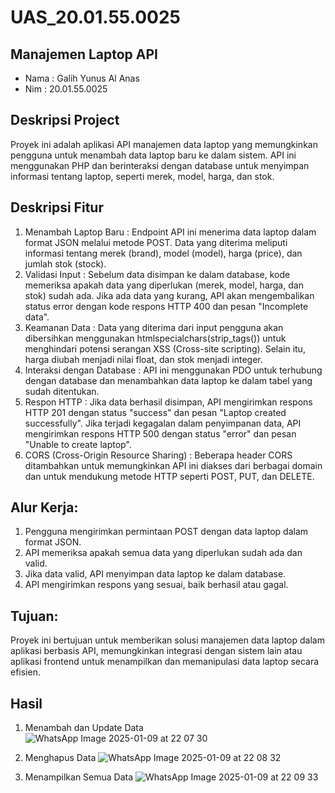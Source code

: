 # UAS_20.01.55.0025
## Manajemen Laptop API
- Nama : Galih Yunus Al Anas
- Nim : 20.01.55.0025
## Deskripsi Project
Proyek ini adalah aplikasi API manajemen data laptop yang memungkinkan pengguna untuk menambah data laptop baru ke dalam sistem. API ini menggunakan PHP dan berinteraksi dengan database untuk menyimpan informasi tentang laptop, seperti merek, model, harga, dan stok.
## Deskripsi Fitur
1. Menambah Laptop Baru : Endpoint API ini menerima data laptop dalam format JSON melalui metode POST. Data yang diterima meliputi informasi tentang merek (brand), model (model), harga (price), dan jumlah stok (stock).
2. Validasi Input : Sebelum data disimpan ke dalam database, kode memeriksa apakah data yang diperlukan (merek, model, harga, dan stok) sudah ada. Jika ada data yang kurang, API akan mengembalikan status error dengan kode respons HTTP 400 dan pesan "Incomplete data".
3. Keamanan Data : Data yang diterima dari input pengguna akan dibersihkan menggunakan htmlspecialchars(strip_tags()) untuk menghindari potensi serangan XSS (Cross-site scripting). Selain itu, harga diubah menjadi nilai float, dan stok menjadi integer.
4. Interaksi dengan Database : API ini menggunakan PDO untuk terhubung dengan database dan menambahkan data laptop ke dalam tabel yang sudah ditentukan.
5. Respon HTTP : Jika data berhasil disimpan, API mengirimkan respons HTTP 201 dengan status "success" dan pesan "Laptop created successfully". Jika terjadi kegagalan dalam penyimpanan data, API mengirimkan respons HTTP 500 dengan status "error" dan pesan "Unable to create laptop".
6. CORS (Cross-Origin Resource Sharing) : Beberapa header CORS ditambahkan untuk memungkinkan API ini diakses dari berbagai domain dan untuk mendukung metode HTTP seperti POST, PUT, dan DELETE.
## Alur Kerja:
1. Pengguna mengirimkan permintaan POST dengan data laptop dalam format JSON.
2. API memeriksa apakah semua data yang diperlukan sudah ada dan valid.
3. Jika data valid, API menyimpan data laptop ke dalam database.
4. API mengirimkan respons yang sesuai, baik berhasil atau gagal.
## Tujuan:
Proyek ini bertujuan untuk memberikan solusi manajemen data laptop dalam aplikasi berbasis API, memungkinkan integrasi dengan sistem lain atau aplikasi frontend untuk menampilkan dan memanipulasi data laptop secara efisien.
## Hasil 
1. Menambah dan Update Data
![WhatsApp Image 2025-01-09 at 22 07 30](https://github.com/user-attachments/assets/3c4fa9ed-2a88-4cf6-a910-10a5a3f4ec5d)

2. Menghapus Data
![WhatsApp Image 2025-01-09 at 22 08 32](https://github.com/user-attachments/assets/63f6fd17-f886-49bc-b58b-05f60923bf55)

3. Menampilkan Semua Data
![WhatsApp Image 2025-01-09 at 22 09 33](https://github.com/user-attachments/assets/769f1036-249c-4cf2-b79b-98b84c6bd1f7)
